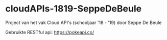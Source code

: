 # cloudAPIs-1819-SeppeDeBeule
Project van het vak Cloud API's (schooljaar '18 - '19) door Seppe De Beule

Gebruikte RESTful api: https://pokeapi.co/